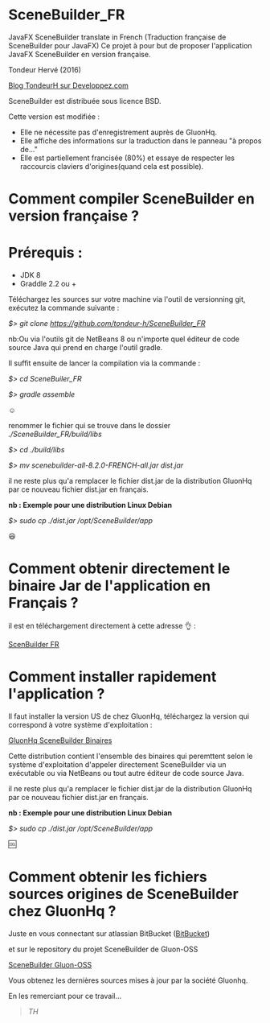# SceneBuilder_FR
JavaFX SceneBuilder translate in French (Traduction française de SceneBuilder pour JavaFX)
Ce projet à pour but de proposer l'application JavaFX SceneBuilder en version française. 

Tondeur Hervé (2016) 

[Blog TondeurH sur Developpez.com](http://www.developpez.net/forums/blogs/69141-tondeurh/)


SceneBuilder est distribuée sous licence BSD.

Cette version est modifiée : 
- Elle ne nécessite pas d'enregistrement auprès de GluonHq.
- Elle affiche des informations sur la traduction dans le panneau "à propos de..."
- Elle est partiellement francisée (80%) et essaye de respecter les raccourcis claviers d'origines(quand cela est possible).

Comment compiler SceneBuilder en version française ?
==================================================
Prérequis :
==========
- JDK 8
- Graddle 2.2 ou +


Téléchargez les sources sur votre machine via l'outil de versionning git, exécutez la commande suivante : 

*$> git clone https://github.com/tondeur-h/SceneBuilder_FR*

nb:Ou via l'outils git de NetBeans 8 ou n'importe quel éditeur de code source Java qui prend en charge l'outil gradle.

Il suffit ensuite de lancer la compilation via la commande :

*$> cd SceneBuiler_FR*

*$> gradle assemble*

 :relaxed:

renommer le fichier qui se trouve dans le dossier *./SceneBuilder_FR/build/libs*

*$> cd ./build/libs*

*$> mv scenebuilder-all-8.2.0-FRENCH-all.jar dist.jar*

il ne reste plus qu'a remplacer le fichier dist.jar de la distribution GluonHq par ce nouveau fichier dist.jar en français.

**nb : Exemple pour une distribution Linux Debian**

*$> sudo cp ./dist.jar /opt/SceneBuilder/app*

 :satisfied:

Comment obtenir directement le binaire Jar de l'application en Français ?
========================================================================

il est en téléchargement directement à cette adresse  :ok_hand: :

[ScenBuilder FR](http://tondeurh.fr/software/SceneBuilder_FR/dist.jar)

Comment installer rapidement l'application ?
==========================================
Il faut installer la version US de chez GluonHq, téléchargez la version qui correspond à votre système d'exploitation :

[GluonHq SceneBuilder Binaires](http://gluonhq.com/labs/scene-builder/)

Cette distribution contient l'ensemble des binaires qui peremttent selon le système d'exploitation d'appeler directement SceneBuilder via un exécutable ou via NetBeans ou tout autre éditeur de code source Java.

il ne reste plus qu'a remplacer le fichier dist.jar de la distribution GluonHq par ce nouveau fichier dist.jar en français.

**nb : Exemple pour une distribution Linux Debian**

*$> sudo cp ./dist.jar /opt/SceneBuilder/app*

 :cool:

Comment obtenir les fichiers sources origines de SceneBuilder chez GluonHq ?
==========================================================================

Juste en vous connectant sur atlassian BitBucket ([BitBucket](https://bitbucket.org))

et sur le repository du projet SceneBuilder de Gluon-OSS

[SceneBuilder Gluon-OSS](https://bitbucket.org/gluon-oss/scenebuilder)

Vous obtenez les dernières sources mises à jour par la société Gluonhq.

En les remerciant pour ce travail...

>_TH_
